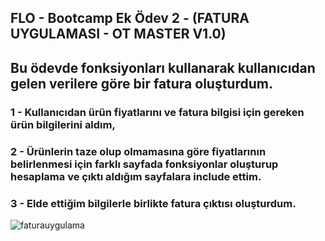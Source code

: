 
## FLO - Bootcamp Ek Ödev 2 - (FATURA UYGULAMASI - OT MASTER V1.0) 

## Bu ödevde fonksiyonları kullanarak kullanıcıdan gelen verilere göre bir fatura oluşturdum.

### 1 - Kullanıcıdan ürün fiyatlarını ve fatura bilgisi için gereken ürün bilgilerini aldım,
### 2 - Ürünlerin taze olup olmamasına göre fiyatlarının belirlenmesi için farklı sayfada fonksiyonlar oluşturup hesaplama ve çıktı aldığım sayfalara include ettim.
### 3 - Elde ettiğim bilgilerle birlikte fatura çıktısı oluşturdum.


![faturauygulama](https://user-images.githubusercontent.com/110502174/204020004-916b3834-6268-4874-a087-a8e6c6519260.gif)
